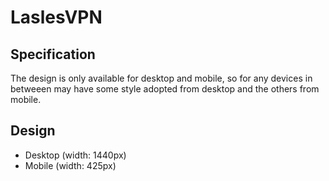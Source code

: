 # LaslesVPN
## Specification
The design is only available for desktop and mobile, so for any devices in betweeen
may have some style adopted from desktop and the others from mobile.

## Design
- Desktop (width: 1440px)
- Mobile (width: 425px)